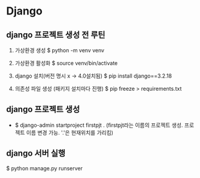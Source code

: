 # Django

## django 프로젝트 생성 전  루틴
1. 가상환경 생성
$ python -m venv venv

2. 가상환경 활성화
$ source venv/bin/activate

3. django 설치(버전 명시 x -> 4.0설치됨)
$ pip install django==3.2.18

4. 의존성 파일 생성 (패키지 설치마다 진행)
$ pip freeze > requirements.txt

## django 프로젝트 생성
- $ django-admin startproject firstpjt .
(firstpjt라는 이름의 프로젝트 생성. 프로젝트 이름 변경 가능. '.'은 현재위치를 가리킴)

## django 서버 실행
$ python manage.py runserver

